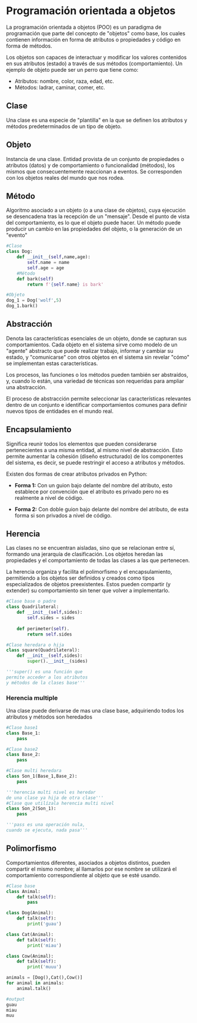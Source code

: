 # Programación orientada a objetos

La programación orientada a objetos (POO) es un paradigma de programación que parte del concepto de "objetos" como base, los cuales contienen información en forma de atributos o propiedades y código en forma de métodos.

Los objetos son capaces de interactuar y modificar los valores contenidos en sus atributos (estado) a través de sus métodos (comportamiento). Un ejemplo de objeto puede ser un perro que tiene como:

- Atributos: nombre, color, raza, edad, etc. 
- Métodos: ladrar, caminar, comer, etc.

## Clase
Una clase es una especie de "plantilla" en la que se definen los atributos y métodos predeterminados de un tipo de objeto.

## Objeto
Instancia de una clase. Entidad provista de un conjunto de propiedades o atributos (datos) y de comportamiento o funcionalidad (métodos), los mismos que consecuentemente reaccionan a eventos. Se corresponden con los objetos reales del mundo que nos rodea.

## Método
Algoritmo asociado a un objeto (o a una clase de objetos), cuya ejecución se desencadena tras la recepción de un "mensaje". Desde el punto de vista del comportamiento, es lo que el objeto puede hacer. Un método puede producir un cambio en las propiedades del objeto, o la generación de un "evento"

```python
#Clase
class Dog:
    def __init__(self,name,age):
        self.name = name
        self.age = age
    #Método
    def bark(self)
        return f'{self.name} is bark'

#Objeto
dog_1 = Dog('wolf',5)
dog_1.bark()
```
## Abstracción
Denota las características esenciales de un objeto, donde se capturan sus comportamientos. Cada objeto en el sistema sirve como modelo de un "agente" abstracto que puede realizar trabajo, informar y cambiar su estado, y "comunicarse" con otros objetos en el sistema sin revelar "cómo" se implementan estas características. 

Los procesos, las funciones o los métodos pueden también ser abstraídos, y, cuando lo están, una variedad de técnicas son requeridas para ampliar una abstracción. 

El proceso de abstracción permite seleccionar las características relevantes dentro de un conjunto e identificar comportamientos comunes para definir nuevos tipos de entidades en el mundo real.

## Encapsulamiento
Significa reunir todos los elementos que pueden considerarse pertenecientes a una misma entidad, al mismo nivel de abstracción. Esto permite aumentar la cohesión (diseño estructurado) de los componentes del sistema, es decir, se puede restringir el acceso a atributos y métodos.

Existen dos formas de crear atributos privados en Python:

- **Forma 1:** Con un guion bajo delante del nombre del atributo, esto establece por convención que el atributo es privado pero no es realmente a nivel de código.

- **Forma 2:** Con doble guion bajo delante del nombre del atributo, de esta forma si son privados a nivel de código.

## Herencia
Las clases no se encuentran aisladas, sino que se relacionan entre sí, formando una jerarquía de clasificación. Los objetos heredan las propiedades y el comportamiento de todas las clases a las que pertenecen.

La herencia organiza y facilita el polimorfismo y el encapsulamiento, permitiendo a los objetos ser definidos y creados como tipos especializados de objetos preexistentes. Estos pueden compartir (y extender) su comportamiento sin tener que volver a implementarlo.

```Python
#Clase base o padre
class Quadrilateral:
    def __init__(self,sides):
        self.sides = sides
    
    def perimeter(self).
        return self.sides

#Clase heredara o hija
class square(Quadrilateral):
    def __init__(self,sides):
        super().__init__(sides)

'''super() es una función que 
permite acceder a los atributos 
y métodos de la clases base'''
```
### Herencia multiple
Una clase puede derivarse de mas una clase base, adquiriendo todos los atributos y métodos son heredados

```Python
#Clase base1
class Base_1:
    pass

#Clase base2
class Base_2:
    pass

#Clase multi heredara
class Son_1(Base_1,Base_2):
    pass

'''herencia multi nivel es heredar
de una clase ya hija de otra clase'''
#Clase que utilízala herencia multi nivel
class Son_2(Son_1):
    pass

'''pass es una operación nula,
cuando se ejecuta, nada pasa'''
```

## Polimorfismo
Comportamientos diferentes, asociados a objetos distintos, pueden compartir el mismo nombre; al llamarlos por ese nombre se utilizará el comportamiento correspondiente al objeto que se esté usando.

```Python
#Clase base
class Animal:
    def talk(self):
        pass

class Dog(Animal):
    def talk(self):
        print('guau')

class Cat(Animal):
    def talk(self):
        print('miau')

class Cow(Animal):
    def talk(self):
        print('muuu')

animals = [Dog(),Cat(),Cow()]
for animal in animals:
    animal.talk()

#output
guau
miau
muu
```